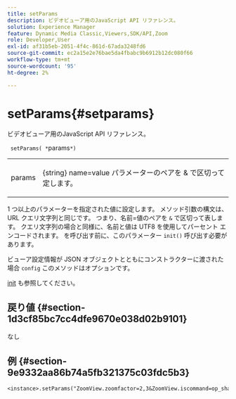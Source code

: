 ```yaml
---
title: setParams
description: ビデオビューア用のJavaScript API リファレンス。
solution: Experience Manager
feature: Dynamic Media Classic,Viewers,SDK/API,Zoom
role: Developer,User
exl-id: af31b5eb-2051-4f4c-861d-67ada3248fd6
source-git-commit: ec2a15e2e76bae5da4fbabc9b6912b12dc080f66
workflow-type: tm+mt
source-wordcount: '95'
ht-degree: 2%

---
```


# setParams{#setparams}

ビデオビューア用のJavaScript API リファレンス。

` setParams( *`params`*)`

<table id="table_896DFF34A68A403DB93A6D597461A573"> 
 <tbody> 
  <tr> 
   <td colname="col1"> <p> <span class="codeph"> <span class="varname"> params</span> </span> </p> </td> 
   <td colname="col2"> <p> {string}</span> name=value パラメーターのペアを <span class="codeph"> &amp;</span> で区切って <span class="codeph"> 定します。 </p> </td> 
  </tr> 
 </tbody> 
</table>

1 つ以上のパラメーターを指定された値に設定します。 メソッド引数の構文は、URL クエリ文字列と同じです。 つまり、名前=値のペアを `&` で区切って表します。 クエリ文字列の場合と同様に、名前と値は UTF8 を使用してパーセント エンコードされます。 を呼び出す前に、このパラメーター `init()` 呼び出す必要があります。

ビューア設定情報が JSON オブジェクトとともにコンストラクターに渡された場合 `config` このメソッドはオプションです。

[init](../../../c-html5-s7-aem-asset-viewers/c-html5-20-zoom-viewer-about/c-html5-20-zoom-viewer-javascriptapiref/r-html5-zoom-viewer-20-javascriptapiref-init.md#reference-aee94dd92a28410784f7a1792e28683b) も参照してください。

## 戻り値 {#section-1d3cf85bc7cc4dfe9670e038d02b9101}

なし

## 例 {#section-9e9332aa86b74a5fb321375c03fdc5b3}

```
<instance>.setParams("ZoomView.zoomfactor=2,3&ZoomView.iscommand=op_sharpen%3d1")
```
